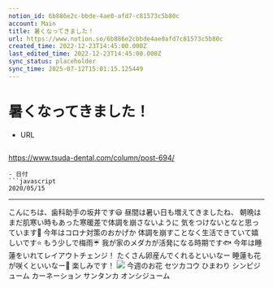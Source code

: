 ```yaml
---
notion_id: 6b886e2c-bbde-4ae0-afd7-c81573c5b80c
account: Main
title: 暑くなってきました！
url: https://www.notion.so/6b886e2cbbde4ae0afd7c81573c5b80c
created_time: 2022-12-23T14:45:00.000Z
last_edited_time: 2022-12-23T14:45:00.000Z
sync_status: placeholder
sync_time: 2025-07-12T15:01:15.125449
---
```

# 暑くなってきました！

- URL
  ```javascript
https://www.tsuda-dental.com/column/post-694/
  ```
- 日付
  ```javascript
2020/05/15
  ```
---
こんにちは、歯科助手の坂井です😃
昼間は暑い日も増えてきましたね、
朝晩はまだ肌寒い時もあった寒暖差で体調を崩さないように
気をつけないとなと思っています🙂
今年はコロナ対策のおかげか
体調を崩すことなく生活できていて嬉しいです⭐️
もう少しで梅雨☔️
我が家のメダカが活発になる時期です🐟
今年は睡蓮をいれてレイアウトチェンジ！
たくさん卵産んでくれるといいなー
睡蓮も花が咲くといいなー🌼
楽しみです！
![](https://www.tsuda-dental.com/column/_data/contribute/images/694_1_18.jpg)
今週のお花
セツカコウ
ひまわり
シンピジューム
カーネーション
サンタンカ
オンシジューム